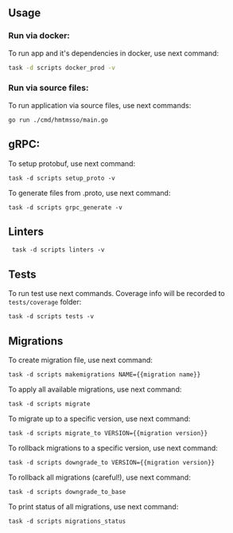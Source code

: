 ## Usage

### Run via docker:

To run app and it's dependencies in docker, use next command:

```bash
task -d scripts docker_prod -v
```

### Run via source files:

To run application via source files, use next commands:

```shell
go run ./cmd/hmtmsso/main.go
```

## gRPC:

To setup protobuf, use next command:

```shell
task -d scripts setup_proto -v
```

To generate files from .proto, use next command:

```shell
task -d scripts grpc_generate -v
```

## Linters

```shell
 task -d scripts linters -v
```

## Tests

To run test use next commands. Coverage info will be
recorded to ```tests/coverage``` folder:

```shell
task -d scripts tests -v
```

## Migrations

To create migration file, use next command:

```shell
task -d scripts makemigrations NAME={{migration name}}
```

To apply all available migrations, use next command:

```shell
task -d scripts migrate
```

To migrate up to a specific version, use next command:

```shell
task -d scripts migrate_to VERSION={{migration version}}
```

To rollback migrations to a specific version, use next command:

```shell
task -d scripts downgrade_to VERSION={{migration version}}
```

To rollback all migrations (careful!), use next command:

```shell
task -d scripts downgrade_to_base
```

To print status of all migrations, use next command:

```shell
task -d scripts migrations_status
```
